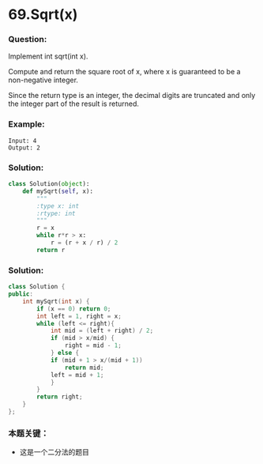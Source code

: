 # 69.Sqrt(x)

### Question:
Implement int sqrt(int x).

Compute and return the square root of x, where x is guaranteed to be a non-negative integer.

Since the return type is an integer, the decimal digits are truncated and only the integer part of the result is returned.

### Example:
```
Input: 4
Output: 2
```


### Solution:
```python
class Solution(object):
    def mySqrt(self, x):
        """
        :type x: int
        :rtype: int
        """
        r = x
        while r*r > x:
            r = (r + x / r) / 2
        return r
```

### Solution:
```C++
class Solution {
public:
    int mySqrt(int x) {
        if (x == 0) return 0;
        int left = 1, right = x;
        while (left <= right){
            int mid = (left + right) / 2;
            if (mid > x/mid) {
                right = mid - 1;
            } else {
            if (mid + 1 > x/(mid + 1))
                return mid;
            left = mid + 1;
            }
        }
        return right;
    }
};
```

### 本题关键：
* 这是一个二分法的题目
